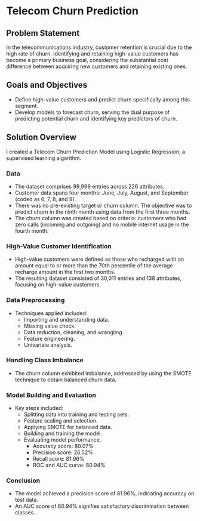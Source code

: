 # Telecom Churn Prediction

## Problem Statement
In the telecommunications industry, customer retention is crucial due to the high rate of churn. Identifying and retaining high-value customers has become a primary business goal, considering the substantial cost difference between acquiring new customers and retaining existing ones.

## Goals and Objectives
- Define high-value customers and predict churn specifically among this segment.
- Develop models to forecast churn, serving the dual purpose of predicting potential churn and identifying key predictors of churn.

## Solution Overview
I created a Telecom Churn Prediction Model using Logistic Regression, a supervised learning algorithm.

### Data
- The dataset comprises 99,999 entries across 226 attributes.
- Customer data spans four months: June, July, August, and September (coded as 6, 7, 8, and 9).
- There was no pre-existing target or churn column. The objective was to predict churn in the ninth month using data from the first three months.
- The churn column was created based on criteria: customers who had zero calls (incoming and outgoing) and no mobile internet usage in the fourth month.

### High-Value Customer Identification
- High-value customers were defined as those who recharged with an amount equal to or more than the 70th percentile of the average recharge amount in the first two months.
- The resulting dataset consisted of 30,011 entries and 138 attributes, focusing on high-value customers.

### Data Preprocessing
- Techniques applied included:
  - Importing and understanding data.
  - Missing value check.
  - Data reduction, cleaning, and wrangling.
  - Feature engineering.
  - Univariate analysis.

### Handling Class Imbalance
- The churn column exhibited imbalance, addressed by using the SMOTE technique to obtain balanced churn data.

### Model Building and Evaluation
- Key steps included:
  - Splitting data into training and testing sets.
  - Feature scaling and selection.
  - Applying SMOTE for balanced data.
  - Building and training the model.
  - Evaluating model performance.
    - Accuracy score: 80.07%
    - Precision score: 26.52%
    - Recall score: 81.96%
    - ROC and AUC curve: 80.94%

### Conclusion
- The model achieved a precision score of 81.96%, indicating accuracy on test data.
- An AUC score of 80.94% signifies satisfactory discrimination between classes.
